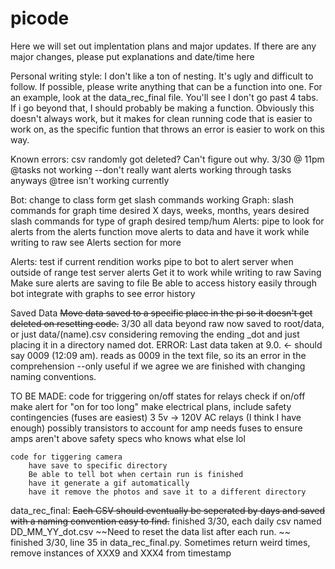 # picode


Here we will set out implentation plans and major updates.
If there are any major changes, please put explanations and date/time here

Personal writing style:
I don't like a ton of nesting. It's ugly and difficult to follow. If possible, please write anything that can be a function into one. 
For an example, look at the data_rec_final file. You'll see I don't go past 4 tabs. If i go beyond that, I should probably be making a function.
Obviously this doesn't always work, but it makes for clean running code that is easier to work on, as the specific funtion that throws an error is easier to work on this way.

Known errors:
    csv randomly got deleted? Can't figure out why. 3/30 @ 11pm
    @tasks not working --don't really want alerts working through tasks anyways
    @tree isn't working currently

Bot:
    change to class form
    get slash commands working
        Graph:
            slash commands for graph time desired
                X days, weeks, months, years desired
            slash commands for type of graph desired
                temp/hum
        Alerts:
            pipe to look for alerts from the alerts function
            move alerts to data and have it work while writing to raw
            see Alerts section for more

Alerts:
    test if current rendition works
    pipe to bot to alert server when outside of range
        test server alerts
    Get it to work while writing to raw 
    Saving
        Make sure alerts are saving to file
        Be able to access history easily through bot
        integrate with graphs to see error history

Saved Data
    ~~Move data saved to a specific place in the pi so it doesn't get deleted on resetting code.~~ 3/30 all data beyond raw now saved to root/data, or just data/(name).csv
        considering removing the ending _dot and just placing it in a directory named dot. 
            ERROR:
                Last data taken at 9.0. <- should say 0009 (12:09 am). reads as 0009 in the text file, so its an error in the comprehension
        --only useful if we agree we are finished with changing naming conventions.

    

TO BE MADE:
    code for triggering on/off states for relays
        check if on/off
        make alert for "on for too long"
        make electrical plans, include safety contingencies (fuses are easiest)
            3 5v -> 120V AC relays (I think I have enough)
            possibly transistors to account for amp needs
            fuses to ensure amps aren't above safety specs
            who knows what else lol

    code for tiggering camera
        have save to specific directory
        Be able to tell bot when certain run is finished
        have it generate a gif automatically
        have it remove the photos and save it to a different directory

    


data_rec_final:
~~Each CSV should eventually be seperated by days and saved with a naming convention easy to find.~~ finished 3/30, each daily csv named DD_MM_YY_dot.csv
~~Need to reset the data list after each run. ~~  finished 3/30, line 35 in data_rec_final.py. 
Sometimes return weird times, remove instances of XXX9 and XXX4 from timestamp

